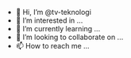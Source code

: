 - 👋 Hi, I’m @tv-teknologi
- 👀 I’m interested in ...
- 🌱 I’m currently learning ...
- 💞️ I’m looking to collaborate on ...
- 📫 How to reach me ...

<!---
tv-teknologi/tv-teknologi is a ✨ special ✨ repository because its `README.md` (this file) appears on your GitHub profile.
You can click the Preview link to take a look at your changes.
--->
